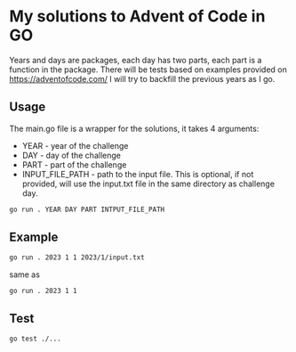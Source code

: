 # My solutions to Advent of Code in GO

Years and days are packages, each day has two parts, each part is a function in the package. There will be tests based on examples provided on https://adventofcode.com/
I will try to backfill the previous years as I go.

## Usage

The main.go file is a wrapper for the solutions, it takes 4 arguments:
- YEAR - year of the challenge
- DAY - day of the challenge
- PART - part of the challenge
- INPUT_FILE_PATH - path to the input file. This is optional, if not provided, will use the input.txt file in the same directory as challenge day.

```bash
go run . YEAR DAY PART INTPUT_FILE_PATH
```


## Example
```bash
go run . 2023 1 1 2023/1/input.txt
```

same as
```
go run . 2023 1 1
```

## Test

```bash
go test ./...
```
